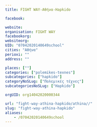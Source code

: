 ```yaml
---
title: FIGHT WAY-Αθήνα-Hapkido

facebook:

website:
organisation: FIGHT WAY
facebookorg:
websiteorg:
UID: "07042020140649school"
cities: "Αθήνα"
perioxi: ""
address: ""

places: [""]
categories: ["polemikes-texnes"]
subcategories: ["hapkido"]
categoryNoSLug: ["Πολεμικές τέχνες"]
subcategoriesNoSLug: ["Hapkido"]

orgUID: org14042020000344

url: "fight-way-athina-hapkido/athina//"
slug: "fight-way-athina-hapkido"
aliases:
    - /07042020140649school
---
```





